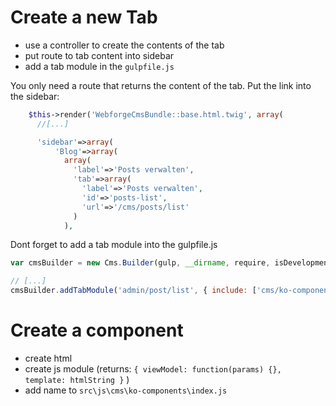 # Create a new Tab

- use a controller to create the contents of the tab
- put route to tab content into sidebar
- add a tab module in the `gulpfile.js`

You only need a route that returns the content of the tab. Put the link into the sidebar:

```php
    $this->render('WebforgeCmsBundle::base.html.twig', array(
      //[...]

      'sidebar'=>array(
          'Blog'=>array(
            array(
              'label'=>'Posts verwalten',
              'tab'=>array(
                'label'=>'Posts verwalten',
                'id'=>'posts-list',
                'url'=>'/cms/posts/list'
              )
            ),
```

Dont forget to add a tab module into the gulpfile.js

```js
var cmsBuilder = new Cms.Builder(gulp, __dirname, require, isDevelopment);

// [...]
cmsBuilder.addTabModule('admin/post/list', { include: ['cms/ko-components/multiple-files-chooser']});

```
# Create a component

- create html
- create js module (returns: `{ viewModel: function(params) {}, template: htmlString }` )
- add name to `src\js\cms\ko-components\index.js`